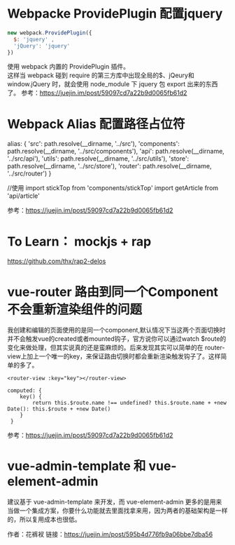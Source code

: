 # Webpacke ProvidePlugin 配置jquery

```javascript
new webpack.ProvidePlugin({
  $: 'jquery' ,
  'jQuery': 'jquery'
})
```
使用 webpack 内置的 ProvidePlugin 插件。  
这样当 webpack 碰到 require 的第三方库中出现全局的$、jQeury和window.jQuery 时，就会使用 node_module 下 jquery 包 export 出来的东西了。
参考：https://juejin.im/post/59097cd7a22b9d0065fb61d2

# Webpack Alias 配置路径占位符
alias: {
  'src': path.resolve(__dirname, '../src'),
  'components': path.resolve(__dirname, '../src/components'),
  'api': path.resolve(__dirname, '../src/api'),
  'utils': path.resolve(__dirname, '../src/utils'),
  'store': path.resolve(__dirname, '../src/store'),
  'router': path.resolve(__dirname, '../src/router')
}

//使用
import stickTop from 'components/stickTop'
import getArticle from 'api/article'

参考：https://juejin.im/post/59097cd7a22b9d0065fb61d2

# To Learn： mockjs + rap
https://github.com/thx/rap2-delos

# vue-router 路由到同一个Component不会重新渲染组件的问题
我创建和编辑的页面使用的是同一个component,默认情况下当这两个页面切换时并不会触发vue的created或者mounted钩子，官方说你可以通过watch $route的变化来做处理，但其实说真的还是蛮麻烦的。后来发现其实可以简单的在 router-view上加上一个唯一的key，来保证路由切换时都会重新渲染触发钩子了。这样简单的多了。
```
<router-view :key="key"></router-view>

computed: {
    key() {
        return this.$route.name !== undefined? this.$route.name + +new Date(): this.$route + +new Date()
    }
 }
```
参考：https://juejin.im/post/59097cd7a22b9d0065fb61d2

#  vue-admin-template 和 vue-element-admin
建议基于 vue-admin-template 来开发，而 vue-element-admin 更多的是用来当做一个集成方案，你要什么功能就去里面找拿来用，因为两者的基础架构是一样的，所以复用成本也很低。

作者：花裤衩
链接：https://juejin.im/post/595b4d776fb9a06bbe7dba56

